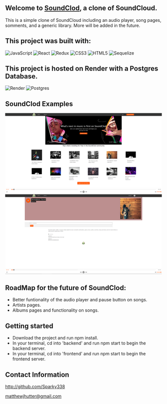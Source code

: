 
## Welcome to [SoundClod](https://sound-clod.onrender.com/), a clone of SoundCloud.

This is a simple clone of SoundCloud including an audio player, song pages, somments, and a generic library. More will be added in the future.

## This project was built with:
![JavaScript](https://img.shields.io/badge/javascript-%23323330.svg?style=for-the-badge&logo=javascript&logoColor=%23F7DF1E)
![React](https://img.shields.io/badge/react-%2320232a.svg?style=for-the-badge&logo=react&logoColor=%2361DAFB)
![Redux](https://img.shields.io/badge/redux-%23593d88.svg?style=for-the-badge&logo=redux&logoColor=white)
![CSS3](https://img.shields.io/badge/css3-%231572B6.svg?style=for-the-badge&logo=css3&logoColor=white)
![HTML5](https://img.shields.io/badge/html5-%23E34F26.svg?style=for-the-badge&logo=html5&logoColor=white)
![Sequelize](https://img.shields.io/badge/Sequelize-52B0E7?style=for-the-badge&logo=Sequelize&logoColor=white)


## This project is hosted on Render with a Postgres Database. 
![Render](https://img.shields.io/badge/Render-%46E3B7.svg?style=for-the-badge&logo=render&logoColor=white)
![Postgres](https://img.shields.io/badge/postgres-%23316192.svg?style=for-the-badge&logo=postgresql&logoColor=white)

## SoundClod Examples
![SoundClod-splash-page](./Readme-Assets/SoundClodSplash.png)
![SoundClod-song-page](./Readme-Assets/SoundClodSongPage.png)


## RoadMap for the future of SoundClod:
- Better funtionality of the audio player and pause button on songs.
- Artists pages.
- Albums pages and functionality on songs.

## Getting started
- Download the project and run npm install.
- In your terminal, cd into 'backend' and run npm start to begin the backend server.
- In your terminal, cd into 'frontend' and run npm start to begin the frontend server.

## Contact Information
http://github.com/Sparky338

matthewjhutter@gmail.com
